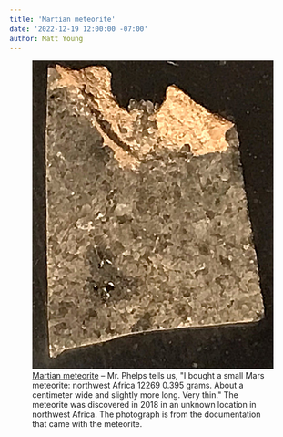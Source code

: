 ```yaml
---
title: 'Martian meteorite'
date: '2022-12-19 12:00:00 -07:00'
author: Matt Young
---
```

<figure>
<img src="/uploads/2022/Phelps_Meteorite_3.jpg" alt="Meteorite"/>
<figcaption><a href="https://en.wikipedia.org/wiki/Martian_meteorite">Martian meteorite</a> &ndash; Mr. Phelps tells us, "I bought a small Mars meteorite: northwest Africa 12269 0.395 grams. About a centimeter wide and slightly more long. Very thin." The meteorite was discovered in 2018 in an unknown location in northwest Africa. The photograph is from the documentation that came with the meteorite.
</figcaption>
</figure>


